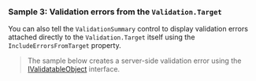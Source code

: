 ### Sample 3: Validation errors from the `Validation.Target`

You can also tell the `ValidationSummary` control to display validation errors attached directly to the `Validation.Target` itself using the `IncludeErrorsFromTarget` property.

> The sample below creates a server-side validation error using the [IValidatableObject](/docs/tutorials/basics-validator-controls/{branch}) interface.